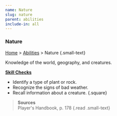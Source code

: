 ```yaml
---
name: Nature
slug: nature
parent: abilities
include-in: all
---
```

### Nature
[Home](home) > [Abilities](abilities) > Nature {.small-text}

Knowledge of the world, geography, and creatures.

**[Skill Checks](skill-check)**<br/>
- Identify a type of plant or rock.
- Recognize the signs of bad weather.
- Recall information about a creature.
{.square}

> **Sources** <br/>
> Player's Handbook, p. 178
{.read .small-text}

